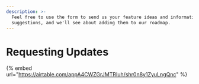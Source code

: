 ```yaml
---
description: >-
  Feel free to use the form to send us your feature ideas and information
  suggestions, and we'll see about adding them to our roadmap.
---
```


# Requesting Updates

{% embed url="https://airtable.com/appA4CWZGrJMTRIuh/shr0n8y1ZyuLngQnc" %}
